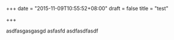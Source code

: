 +++
date = "2015-11-09T10:55:52+08:00"
draft = false
title = "test"

+++

asdfasgasgasgd
asfasfd
asdfasdfasdf